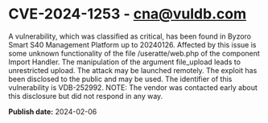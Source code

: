 # CVE-2024-1253 - cna@vuldb.com

A vulnerability, which was classified as critical, has been found in Byzoro Smart S40 Management Platform up to 20240126. Affected by this issue is some unknown functionality of the file /useratte/web.php of the component Import Handler. The manipulation of the argument file_upload leads to unrestricted upload. The attack may be launched remotely. The exploit has been disclosed to the public and may be used. The identifier of this vulnerability is VDB-252992. NOTE: The vendor was contacted early about this disclosure but did not respond in any way.

**Publish date:** 2024-02-06
